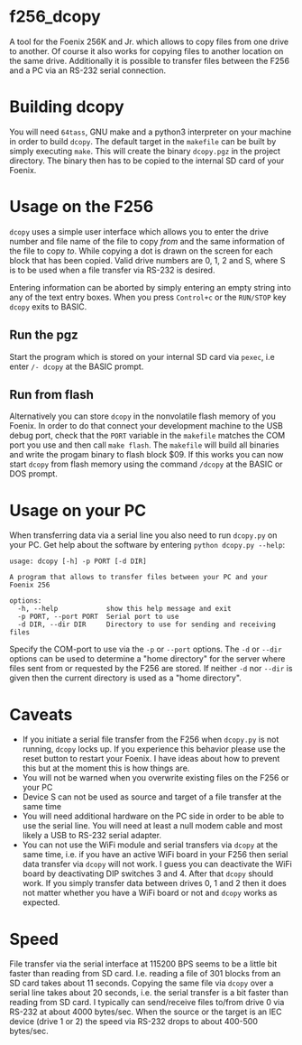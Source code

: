 # f256_dcopy

A tool for the Foenix 256K and Jr. which allows to copy files from one drive to another. Of course
it also works for copying files to another location on the same drive. Additionally it is possible to 
transfer files between the F256 and a PC via an RS-232 serial connection.

# Building dcopy

You will need `64tass`, GNU make and a python3 interpreter on your machine in order to build `dcopy`.
The default target in the `makefile` can be built by simply executing `make`. This will create
the binary `dcopy.pgz` in the project directory. The binary then has to be copied to the internal SD 
card of your Foenix.

# Usage on the F256

`dcopy` uses a simple user interface which allows you to enter the drive number and file name of the file to 
copy *from*  and the same information of the file to copy *to*. While copying a dot is drawn on the screen 
for each block that has been copied. Valid drive numbers are 0, 1, 2 and S, where S is to be used when a 
file transfer via RS-232 is desired.

Entering information can be aborted by simply entering an empty string into any of the text entry boxes.
When you press `Control+c` or the `RUN/STOP` key `dcopy` exits to BASIC.

## Run the pgz

Start the program which is stored on your internal SD card via `pexec`, i.e enter `/- dcopy` at the BASIC prompt. 

## Run from flash

Alternatively you can store `dcopy` in the nonvolatile flash memory of you Foenix. In order to do that connect your 
development machine to the USB debug port, check that the `PORT` variable in the `makefile` matches the COM port you
use and then call `make flash`. The `makefile` will build all binaries and write the progam binary to flash block $09.
If this works you can now start `dcopy` from flash memory using the command `/dcopy` at the BASIC or DOS prompt.

# Usage on your PC

When transferring data via a serial line you also need to run `dcopy.py` on your PC. Get help about
the software by entering `python dcopy.py --help`:

```
usage: dcopy [-h] -p PORT [-d DIR]

A program that allows to transfer files between your PC and your Foenix 256

options:
  -h, --help            show this help message and exit
  -p PORT, --port PORT  Serial port to use
  -d DIR, --dir DIR     Directory to use for sending and receiving files
```

Specify the COM-port to use via the `-p` or `--port` options. The `-d` or `--dir` options can be used to 
determine a "home directory" for the server where files sent from or requested by the F256 are stored. If 
neither `-d` nor `--dir` is given then the current directory is used as a "home directory". 

# Caveats

- If you initiate a serial file transfer from the F256 when `dcopy.py` is not running, `dcopy` locks up.
If you experience this behavior please use the reset button to restart your Foenix. I have ideas about
how to prevent this but at the moment this is how things are. 
- You will not be warned when you overwrite existing files on the F256 or your PC
- Device S can not be used as source and target of a file transfer at the same time
- You will need additional hardware on the PC side in order to be able to use the serial line. You will
need at least a null modem cable and most likely a USB to RS-232 serial adapter.
- You can not use the WiFi module and serial transfers via `dcopy` at the same time, i.e. if you have an
active WiFi board in your F256 then serial data transfer via `dcopy` will not work. I guess you can deactivate 
the WiFi board by deactivating DIP switches 3 and 4. After that `dcopy` should work. If you simply transfer 
data between drives 0, 1 and 2 then it does not matter whether you have a WiFi board or not and 
`dcopy` works as expected.

# Speed

File transfer via the serial interface at 115200 BPS seems to be a little bit faster than reading from
SD card. I.e. reading a file of 301 blocks from an SD card takes about 11 seconds. Copying the same file
via `dcopy` over a serial line takes about 20 seconds, i.e. the serial transfer is a bit faster than
reading from SD card. I typically can send/receive files to/from drive 0 via RS-232 at about 4000 bytes/sec.
When the source or the target is an IEC device (drive 1 or 2) the speed via RS-232 drops to about 400-500 
bytes/sec.